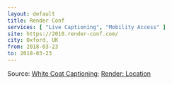```yaml
---
layout: default
title: Render Conf
services: [ "Live Captioning", "Mobility Access" ]
site: https://2018.render-conf.com/
city: Oxford, UK
from: 2018-03-23
to: 2018-03-23
---
```


Source: [White Coat Captioning](http://www.whitecoatcaptioning.com/); [Render: Location](https://2018.render-conf.com/location)
